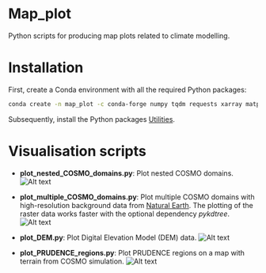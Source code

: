 # Map_plot
Python scripts for producing map plots related to climate modelling.

# Installation

First, create a Conda environment with all the required Python packages:

```bash
conda create -n map_plot -c conda-forge numpy tqdm requests xarray matplotlib cartopy cmcrameri shapely pyinterp
```

Subsequently, install the Python packages [Utilities](https://github.com/ChristianSteger/Utilities).

# Visualisation scripts

- **plot_nested_COSMO_domains.py**: Plot nested COSMO domains.
![Alt text](https://github.com/ChristianSteger/Media/blob/master/COSMO_nested_domains.png?raw=true "Output example")

- **plot_multiple_COSMO_domains.py**: Plot multiple COSMO domains with high-resolution background data from [Natural Earth](https://www.naturalearthdata.com).
The plotting of the raster data works faster with the optional dependency *pykdtree*.
![Alt text](https://github.com/ChristianSteger/Media/blob/master/COSMO_domains.png?raw=true "Output example")

- **plot_DEM.py**: Plot Digital Elevation Model (DEM) data.
![Alt text](https://github.com/ChristianSteger/Media/blob/master/DEM_map_plot.png?raw=true "Output example")

- **plot_PRUDENCE_regions.py**: Plot PRUDENCE regions on a map with terrain from COSMO simulation.
![Alt text](https://github.com/ChristianSteger/Media/blob/master/PRUDENCE_regions_map.png?raw=true "Output example")